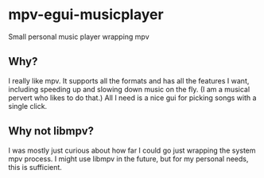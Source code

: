# mpv-egui-musicplayer
Small personal music player wrapping mpv

## Why?
I really like mpv.
It supports all the formats and has all the features I want, including speeding up and slowing down music on the fly.
(I am a musical pervert who likes to do that.)
All I need is a nice gui for picking songs with a single click.

## Why not libmpv?
I was mostly just curious about how far I could go just wrapping the system mpv process.
I might use libmpv in the future, but for my personal needs, this is sufficient.
